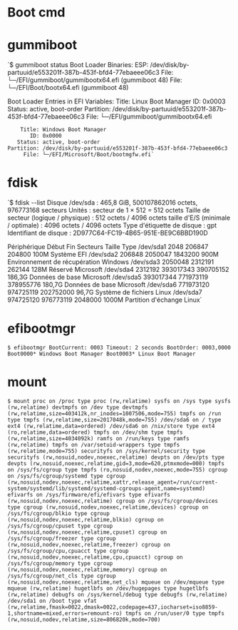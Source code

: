 Boot cmd
===============

# gummiboot

`$ gummiboot status
Boot Loader Binaries:
          ESP: /dev/disk/by-partuuid/e553201f-387b-453f-bfd4-77ebaeee06c3
         File: └─/EFI/gummiboot/gummibootx64.efi (gummiboot 48)
         File: └─/EFI/Boot/bootx64.efi (gummiboot 48)

Boot Loader Entries in EFI Variables:
        Title: Linux Boot Manager
           ID: 0x0003
       Status: active, boot-order
    Partition: /dev/disk/by-partuuid/e553201f-387b-453f-bfd4-77ebaeee06c3
         File: └─/EFI/gummiboot/gummibootx64.efi

        Title: Windows Boot Manager
           ID: 0x0000
       Status: active, boot-order
    Partition: /dev/disk/by-partuuid/e553201f-387b-453f-bfd4-77ebaeee06c3
         File: └─/EFI/Microsoft/Boot/bootmgfw.efi`

# fdisk

`$ fdisk --list
Disque /dev/sda : 465,8 GiB, 500107862016 octets, 976773168 secteurs
Unités : secteur de 1 × 512 = 512 octets
Taille de secteur (logique / physique) : 512 octets / 4096 octets
taille d'E/S (minimale / optimale) : 4096 octets / 4096 octets
Type d'étiquette de disque : gpt
Identifiant de disque : 2D977C64-FC19-4B65-951E-BE9C6BBD190D

Périphérique    Début       Fin  Secteurs Taille Type
/dev/sda1         2048    206847    204800   100M Système EFI
/dev/sda2       206848   2050047   1843200   900M Environnement de récupération Windows
/dev/sda3      2050048   2312191    262144   128M Réservé Microsoft
/dev/sda4      2312192 393017343 390705152 186,3G Données de base Microsoft
/dev/sda5    393017344 771973119 378955776 180,7G Données de base Microsoft
/dev/sda6    771973120 974725119 202752000  96,7G Système de fichiers Linux
/dev/sda7    974725120 976773119   2048000  1000M Partition d'échange Linux`


# efibootmgr

`$ efibootmgr
BootCurrent: 0003
Timeout: 2 seconds
BootOrder: 0003,0000
Boot0000* Windows Boot Manager
Boot0003* Linux Boot Manager`

# mount

`$ mount
proc on /proc type proc (rw,relatime)
sysfs on /sys type sysfs (rw,relatime)
devtmpfs on /dev type devtmpfs (rw,relatime,size=403412k,nr_inodes=1007506,mode=755)
tmpfs on /run type tmpfs (rw,relatime,size=2017048k,mode=755)
/dev/sda6 on / type ext4 (rw,relatime,data=ordered)
/dev/sda6 on /nix/store type ext4 (ro,relatime,data=ordered)
tmpfs on /dev/shm type tmpfs (rw,relatime,size=4034092k)
ramfs on /run/keys type ramfs (rw,relatime)
tmpfs on /var/setuid-wrappers type tmpfs (rw,relatime,mode=755)
securityfs on /sys/kernel/security type securityfs (rw,nosuid,nodev,noexec,relatime)
devpts on /dev/pts type devpts (rw,nosuid,noexec,relatime,gid=3,mode=620,ptmxmode=000)
tmpfs on /sys/fs/cgroup type tmpfs (ro,nosuid,nodev,noexec,mode=755)
cgroup on /sys/fs/cgroup/systemd type cgroup (rw,nosuid,nodev,noexec,relatime,xattr,release_agent=/run/current-system/systemd/lib/systemd/systemd-cgroups-agent,name=systemd)
efivarfs on /sys/firmware/efi/efivars type efivarfs (rw,nosuid,nodev,noexec,relatime)
cgroup on /sys/fs/cgroup/devices type cgroup (rw,nosuid,nodev,noexec,relatime,devices)
cgroup on /sys/fs/cgroup/blkio type cgroup (rw,nosuid,nodev,noexec,relatime,blkio)
cgroup on /sys/fs/cgroup/cpuset type cgroup (rw,nosuid,nodev,noexec,relatime,cpuset)
cgroup on /sys/fs/cgroup/freezer type cgroup (rw,nosuid,nodev,noexec,relatime,freezer)
cgroup on /sys/fs/cgroup/cpu,cpuacct type cgroup (rw,nosuid,nodev,noexec,relatime,cpu,cpuacct)
cgroup on /sys/fs/cgroup/memory type cgroup (rw,nosuid,nodev,noexec,relatime,memory)
cgroup on /sys/fs/cgroup/net_cls type cgroup (rw,nosuid,nodev,noexec,relatime,net_cls)
mqueue on /dev/mqueue type mqueue (rw,relatime)
hugetlbfs on /dev/hugepages type hugetlbfs (rw,relatime)
debugfs on /sys/kernel/debug type debugfs (rw,relatime)
/dev/sda1 on /boot type vfat (rw,relatime,fmask=0022,dmask=0022,codepage=437,iocharset=iso8859-1,shortname=mixed,errors=remount-ro)
tmpfs on /run/user/0 type tmpfs (rw,nosuid,nodev,relatime,size=806820k,mode=700)`
